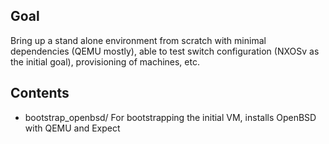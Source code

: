 Goal
----
Bring up a stand alone environment from scratch with minimal dependencies
(QEMU mostly), able to test switch configuration (NXOSv as the initial goal),
provisioning of machines, etc.

Contents
--------
  - bootstrap_openbsd/
    For bootstrapping the initial VM, installs OpenBSD with QEMU and Expect
